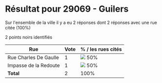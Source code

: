 # Résultat pour 29069 - Guilers

Sur l'ensemble de la ville il y a eu 2 réponses dont 2 réponses avec une rue citée (100%)

2 points noirs identifiés

| Rue | Vote | % / les rues cités|
|-----|------|-------------------|
| Rue Charles De Gaulle | 1 | <img src="../../img/bar_50.gif" />&nbsp;50%|
| Impasse de la Redoute | 1 | <img src="../../img/bar_50.gif" />&nbsp;50%|
| **Total** | 2 | 100%|
